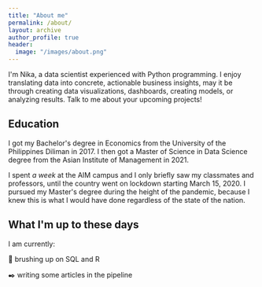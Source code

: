 ```yaml
---
title: "About me"
permalink: /about/
layout: archive
author_profile: true
header:
  image: "/images/about.png"
---
```


I'm Nika, a data scientist experienced with Python programming. I enjoy translating data into concrete, actionable business insights, may it be through creating data visualizations, dashboards, creating models, or analyzing results. Talk to me about your upcoming projects!

## Education

I got my Bachelor's degree in Economics from the University of the Philippines Diliman in 2017. I then got a Master of Science in Data Science degree from the Asian Institute of Management in 2021.

I spent *a week* at the AIM campus and I only briefly saw my classmates and professors, until the country went on lockdown starting March 15, 2020. I pursued my Master's degree during the height of the pandemic, because I knew this is what I would have done regardless of the state of the nation.

## What I'm up to these days

I am currently:

:muscle: brushing up on SQL and R

:black_nib: writing some articles in the pipeline
